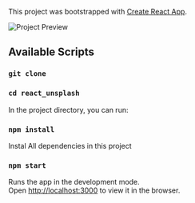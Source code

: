 This project was bootstrapped with [Create React App](https://github.com/facebook/create-react-app).

![Project Preview](./src/find-images.png)

## Available Scripts

### `git clone`

### `cd react_unsplash`


In the project directory, you can run:

### `npm install`

Instal All dependencies in this project

### `npm start`

Runs the app in the development mode.<br />
Open [http://localhost:3000](http://localhost:3000) to view it in the browser.

<!-- ### Link

- Unsplash Developer: https://unsplash.com/developers
- Create React App: https://create-react-app.dev/ -->

<!-- ### Video Tutorial -->

